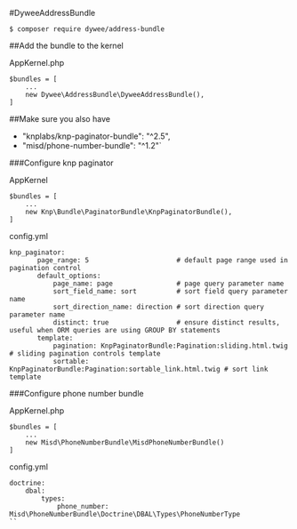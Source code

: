 #DyweeAddressBundle

```
$ composer require dywee/address-bundle
```

##Add the bundle to the kernel

AppKernel.php
```
$bundles = [
    ...
    new Dywee\AddressBundle\DyweeAddressBundle(),
]
```

##Make sure you also have

* "knplabs/knp-paginator-bundle": "^2.5",
* "misd/phone-number-bundle": "^1.2"`


###Configure knp paginator

AppKernel
```
$bundles = [
    ...
    new Knp\Bundle\PaginatorBundle\KnpPaginatorBundle(),
]
```

config.yml            
```
knp_paginator:
       page_range: 5                      # default page range used in pagination control
       default_options:
           page_name: page                # page query parameter name
           sort_field_name: sort          # sort field query parameter name
           sort_direction_name: direction # sort direction query parameter name
           distinct: true                 # ensure distinct results, useful when ORM queries are using GROUP BY statements
       template:
           pagination: KnpPaginatorBundle:Pagination:sliding.html.twig     # sliding pagination controls template
           sortable: KnpPaginatorBundle:Pagination:sortable_link.html.twig # sort link template
```

###Configure phone number bundle

AppKernel.php
```
$bundles = [
    ...
    new Misd\PhoneNumberBundle\MisdPhoneNumberBundle()
]
```

config.yml
```
doctrine:
    dbal:
        types:
            phone_number: Misd\PhoneNumberBundle\Doctrine\DBAL\Types\PhoneNumberType
``